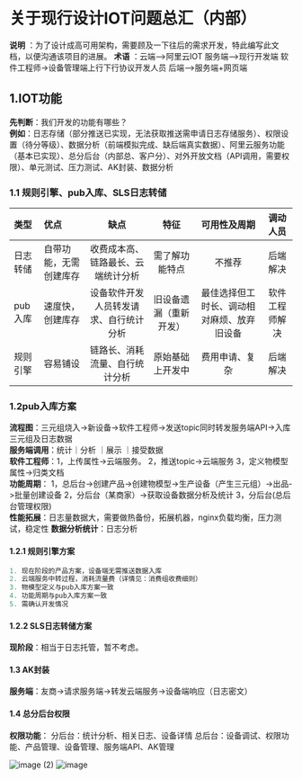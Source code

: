 # 关于现行设计IOT问题总汇（内部）

**说明** ：为了设计成高可用架构，需要顾及一下往后的需求开发，特此编写此文档，以便沟通该项目的进展。
**术语** ：云端—>阿里云IOT    服务端—>现行开发端   软件工程师->设备管理端上行下行协议开发人员    后端—>服务端+网页端

## 1.IOT功能

**先判断**：我们开发的功能有哪些？
<br/>
**例如**：日志存储（部分推送已实现，无法获取推送需申请日志存储服务）、权限设置（待分等级）、数据分析（前端模拟完成、缺后端真实数据）、阿里云服务功能（基本已实现）、总分后台（内部总、客户分）、对外开放文档（API调用，需要权限）、单元测试、压力测试、AK封装、数据分析
<br/>

### 1.1 规则引擎、pub入库、SLS日志转储

|类型| 优点 |  缺点|  特征|可用性及周期|  调动人员|
| :--------  | :-----  | :----:  | :----:  | :----:  | :----:  |
|日志转储 | 自带功能，无需创建库存 |收费成本高、链路最长、云端统计分析|需了解功能特点|不推荐|后端解决|明文传参加密、缓存|
|pub入库 | 速度快，创建库存 |设备软件开发人员转发请求、自行统计分析|旧设备遗漏（重新开发）|最佳选择但工时长、调动相对麻烦、放弃旧设备|软件工程师解决|
|规则引擎 | 容易铺设 |链路长、消耗流量、自行统计分析|原始基础上开发中|费用申请、复杂|后端解决|

### 1.2pub入库方案

**流程图**：三元组烧入->新设备->软件工程师->发送topic同时转发服务端API->入库三元组及日志数据
<br/>
**服务端调用**：统计｜分析 ｜展示 ｜接受数据
<br/>
**软件工程师**：1，上传属性->云端服务。 2，推送topic->云端服务  3，定义物模型属性->归类文档
<br/>
**功能周期**：
1，总后台->创建产品->创建物模型->生产设备（产生三元组）->出品->批量创建设备
2，分后台（某商家）->获取设备数据分析及统计
3，分后台(总后台管理权限)
<br/>
**性能拓展**：日志量数据大，需要做热备份，拓展机器，nginx负载均衡，压力测试，稳定性
**数据分析统计**：日志分析

#### 1.2.1 规则引擎方案

```js
1. 现在阶段的产品方案，设备端无需推送数据入库
2. 云端服务中转过程，消耗流量费（详情见：消费组收费细则）
3. 物模型定义与pub入库方案一致
4. 功能周期与pub入库方案一致
5. 需确认开发情况
```

#### 1.2.2 SLS日志转储方案

**现阶段**：相当于日志托管，暂不考虑。

#### 1.3  AK封装

**服务端**：友商->请求服务端->转发云端服务->设备端响应（日志密文）
<br/>

#### 1.4  总分后台权限

**权限功能**：
分后台：统计分析、相关日志、设备详情
总后台：设备调试、权限功能、产品管理、设备管理、服务端API、AK管理
<br/>



![image (2)](https://user-images.githubusercontent.com/30063579/121323228-3b9b7380-c942-11eb-86e6-8f933a61a819.png)
![image](https://user-images.githubusercontent.com/30063579/121323246-40602780-c942-11eb-98f4-a680259f19eb.png)
